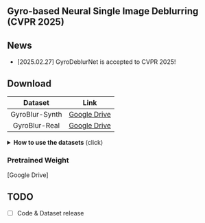 ## Gyro-based Neural Single Image Deblurring (CVPR 2025)


## News
- [2025.02.27] GyroDeblurNet is accepted to CVPR 2025!

## Download

| Dataset| Link |
| :-----: | :--:  | 
| GyroBlur-Synth | [Google Drive](https://drive.google.com/drive/folders/1Bv-A2biucSXWS8EwwoLVzREDcwoDrjzi?usp=drive_link)|
| GyroBlur-Real  | [Google Drive](https://drive.google.com/drive/folders/1l7TJ9qQCmLAY8FVV4t13x4rahcczw_Lz?usp=drive_link) |

<details>
<summary><strong>How to use the datasets</strong> (click) </summary>

### GyroBlur-Synth Dataset
```md
GyroBlur-Synth
├── train (Training data)
│   ├── avg_blur: Blurred images 
│   ├── sat_mask: Saturation masks for RSBlur pipeline (For detail, refer to the RSBlur paper)
│   ├── sharp: Ground-truth images
│   └── GyroBlur-Synth_train_starting_point.txt: Starting point of images in the raw gyro data sequence
├── test (Test data)
│   ├── avg_blur: Blurred images 
│   ├── sat_mask: Saturation masks for RSBlur pipeline (For detail, refer to the RSBlur paper)
│   ├── sharp: Ground-truth images
│   └── GyroBlur-Synth_test_starting_point.txt: Starting point of each images in the raw gyro data sequence
├── gyro_train.txt: Raw gyro data sequence for the training data
└── gyro_test.txt: Raw gyro data sequence for the test data
```
Each line  of `GyroBlur-Synth_*_starting_point.txt` denotes the starting point of gyro data that corresponds to the image.
For example, n-th line of the file corresponds to the n-th image when the images are sorted in ascending order.
If the n-th line of the file is 1234, then the gyro data of n-th image can be retrieved from the raw gyro data sequence by slicing its 1234-th line and 1244-th line since we use 11 gyro data to generate a blurred image.

### GyroBlur-Real Dataset
Description will be added

</details>

### Pretrained Weight
[Google Drive]

## TODO
- [ ] Code & Dataset release
